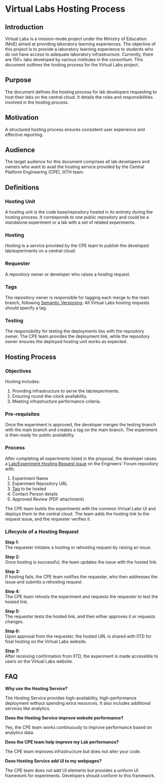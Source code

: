 # Virtual Labs Hosting Process

## Introduction

Virtual Labs is a mission-mode project under the Ministry of Education (MoE) aimed at providing laboratory learning experiences.  The objective of this project is to provide a laboratory learning experience to students who do not have access to adequate laboratory infrastructure. Currently, there are 150+ labs developed by various institutes in the consortium. This document outlines the hosting process for the Virtual Labs project.

## Purpose

The document defines the hosting process for lab developers requesting to host their labs on the central cloud. It details the roles and responsibilities involved in the hosting process.

## Motivation

A structured hosting process ensures consistent user experience and effective reporting.

## Audience

The target audience for this document comprises all lab developers and owners who want to avail the hosting service provided by the Central Platform Engineering (CPE), IIITH team.

## Definitions

### Hosting Unit
A hosting unit is the code base/repository hosted in its entirety during the hosting process. It corresponds to one public repository and could be a standalone experiment or a lab with a set of related experiments.

### Hosting
Hosting is a service provided by the CPE team to publish the developed lab/experiments on a central cloud.

### Requester
A repository owner or developer who raises a hosting request.

### Tags
The repository owner is responsible for tagging each merge to the main branch, following [Semantic Versioning](https://semver.org/). All Virtual Labs hosting requests should specify a tag.

### Testing
The responsibility for testing the deployments lies with the repository owner. The CPE team provides the deployment link, while the repository owner ensures the deployed hosting unit works as expected.


## Hosting Process

### Objectives

Hosting includes:
1. Providing infrastructure to serve the lab/experiments.
2. Ensuring round-the-clock availability.
3. Meeting infrastructure performance criteria.

### Pre-requisites

Once the experiment is approved, the developer merges the testing branch with the main branch and creates a tag on the main branch. The experiment is then ready for public availability.

### Process

After completing all experiments listed in the proposal, the developer raises a [Lab/Experiment Hosting Request issue](https://github.com/virtual-labs/engineers-forum/issues/new?assignees=&labels=Phase-3&template=lab-experiment-s--hosting-request.md&title=Lab%2FExperiment+Hosting+Request+for++) on the Engineers’ Forum repository with:
1. Experiment Name
2. Experiment Repository URL
3. [Tag](https://github.com/virtual-labs/engineers-forum/blob/master/ph4/services/development-process.md#step-5-tagging-the-release) to be hosted
4. Contact Person details
5. Approved Review (PDF attachment)

The CPE team builds the experiments with the common Virtual Labs UI and deploys them to the central cloud. The team adds the hosting link to the request issue, and the requester verifies it.

### Lifecycle of a Hosting Request

**Step 1:**  
The requester initiates a hosting or rehosting request by raising an issue.

**Step 2:**  
Once hosting is successful, the team updates the issue with the hosted link.

**Step 3:**  
If hosting fails, the CPE team notifies the requester, who then addresses the issue and submits a rehosting request.

**Step 4:**  
The CPE team rehosts the experiment and requests the requester to test the hosted link.

**Step 5:**  
The requester tests the hosted link, and then either approves it or requests changes.

**Step 6:**  
Upon approval from the requester, the hosted URL is shared with IITD for final hosting on the Virtual Labs website.

**Step 7:**  
After receiving confirmation from IITD, the experiment is made accessible to users on the Virtual Labs website.


## FAQ

**Why use the Hosting Service?**

The Hosting Service provides high-availability, high-performance deployment without spending extra resources. It also includes additional services like analytics.

**Does the Hosting Service improve website performance?**

Yes, the CPE team works continuously to improve performance based on analytics data.

**Does the CPE team help improve my Lab performance?**

The CPE team improves infrastructure but does not alter your code.

**Does Hosting Service add UI to my webpages?**

The CPE team does not add UI elements but provides a uniform UI framework for experiments. Developers should conform to this framework.
